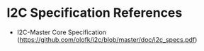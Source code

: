# I2C Specification References
- I2C-Master Core Specification (https://github.com/olofk/i2c/blob/master/doc/i2c_specs.pdf)

